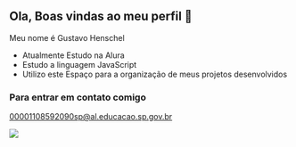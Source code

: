 ## Ola, Boas vindas ao meu perfil 🦜

Meu nome é Gustavo Henschel

- Atualmente Estudo na Alura
- Estudo a linguagem JavaScript
- Utilizo este Espaço para a organização de meus projetos desenvolvidos

### Para entrar em contato comigo

00001108592090sp@al.educacao.sp.gov.br

![](https://media1.tenor.com/m/6QXcqVQ71ykAAAAd/carlinhos-dalva.gif)
